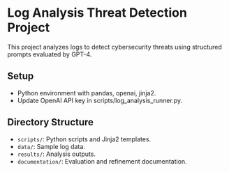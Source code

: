 # Log Analysis Threat Detection Project

This project analyzes logs to detect cybersecurity threats using structured prompts evaluated by GPT-4.

## Setup
- Python environment with pandas, openai, jinja2.
- Update OpenAI API key in scripts/log_analysis_runner.py.

## Directory Structure
- `scripts/`: Python scripts and Jinja2 templates.
- `data/`: Sample log data.
- `results/`: Analysis outputs.
- `documentation/`: Evaluation and refinement documentation.